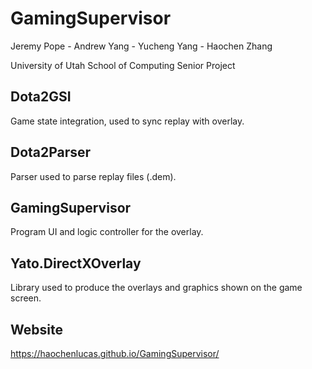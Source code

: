 # GamingSupervisor

Jeremy Pope - 
Andrew Yang - 
Yucheng Yang - 
Haochen Zhang

University of Utah School of Computing Senior Project

## Dota2GSI

Game state integration, used to sync replay with overlay.

## Dota2Parser

Parser used to parse replay files (.dem).

## GamingSupervisor

Program UI and logic controller for the overlay.

## Yato.DirectXOverlay

Library used to produce the overlays and graphics shown on the game screen.

## Website

https://haochenlucas.github.io/GamingSupervisor/
